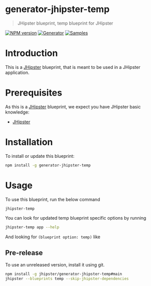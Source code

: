 # generator-jhipster-temp

> JHipster blueprint, temp blueprint for JHipster

[![NPM version][npm-image]][npm-url]
[![Generator][github-generator-image]][github-generator-url]
[![Samples][github-samples-image]][github-samples-url]

# Introduction

This is a [JHipster](https://www.jhipster.tech/) blueprint, that is meant to be used in a JHipster application.

# Prerequisites

As this is a [JHipster](https://www.jhipster.tech/) blueprint, we expect you have JHipster basic knowledge:

- [JHipster](https://www.jhipster.tech/)

# Installation

To install or update this blueprint:

```bash
npm install -g generator-jhipster-temp
```

# Usage

To use this blueprint, run the below command

```bash
jhipster-temp
```

You can look for updated temp blueprint specific options by running

```bash
jhipster-temp app --help
```

And looking for `(blueprint option: temp)` like

## Pre-release

To use an unreleased version, install it using git.

```bash
npm install -g jhipster/generator-jhipster-temp#main
jhipster --blueprints temp --skip-jhipster-dependencies
```

[npm-image]: https://img.shields.io/npm/v/generator-jhipster-temp.svg
[npm-url]: https://npmjs.org/package/generator-jhipster-temp
[github-generator-image]: https://github.com/jhipster/generator-jhipster-temp/actions/workflows/generator.yml/badge.svg
[github-generator-url]: https://github.com/jhipster/generator-jhipster-temp/actions/workflows/generator.yml
[github-samples-image]: https://github.com/jhipster/generator-jhipster-temp/actions/workflows/samples.yml/badge.svg
[github-samples-url]: https://github.com/jhipster/generator-jhipster-temp/actions/workflows/samples.yml
